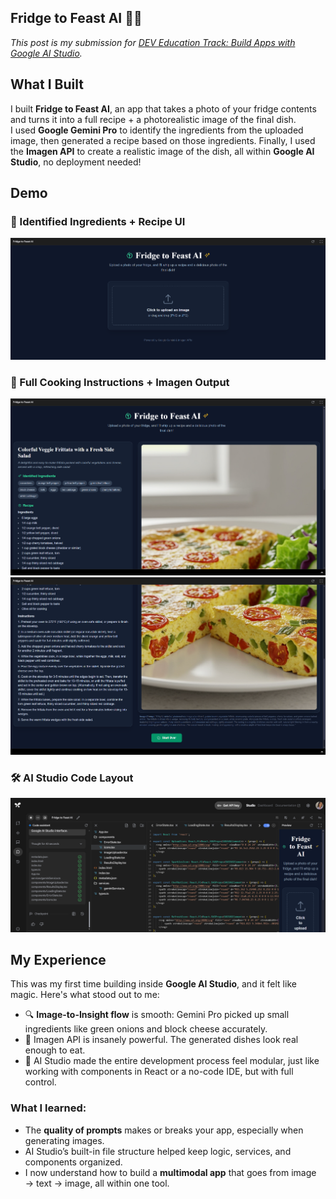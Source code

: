 ## Fridge to Feast AI 🍳🥬

*This post is my submission for [DEV Education Track: Build Apps with Google AI Studio](https://dev.to/deved/build-apps-with-google-ai-studio).*

## What I Built

I built **Fridge to Feast AI**, an app that takes a photo of your fridge contents and turns it into a full recipe + a photorealistic image of the final dish.  
I used **Google Gemini Pro** to identify the ingredients from the uploaded image, then generated a recipe based on those ingredients. Finally, I used the **Imagen API** to create a realistic image of the dish, all within **Google AI Studio**, no deployment needed!

## Demo
### 🧠 Identified Ingredients + Recipe UI  
![Screenshot 1](https://github.com/itsmemauliii/My-Dev.io-Projects/blob/main/Fridge%20to%20Feast%20AI%20🍳🥬/Screenshot1.png)

### 🍳 Full Cooking Instructions + Imagen Output  
![Screenshot 2](https://github.com/itsmemauliii/My-Dev.io-Projects/blob/main/Fridge%20to%20Feast%20AI%20🍳🥬/Screenshot2.png)
![Screenshot 3](https://github.com/itsmemauliii/My-Dev.io-Projects/blob/main/Fridge%20to%20Feast%20AI%20🍳🥬/Screenshot3.png)

### 🛠️ AI Studio Code Layout  
![Screenshot 4](https://github.com/itsmemauliii/My-Dev.io-Projects/blob/main/Fridge%20to%20Feast%20AI%20🍳🥬/Screenshot4.png)

## My Experience
This was my first time building inside **Google AI Studio**, and it felt like magic. Here's what stood out to me:

- 🔍 **Image-to-Insight flow** is smooth: Gemini Pro picked up small ingredients like green onions and block cheese accurately.
- 🎨 Imagen API is insanely powerful. The generated dishes look real enough to eat.
- 🧱 AI Studio made the entire development process feel modular, just like working with components in React or a no-code IDE, but with full control.

### What I learned:
- The **quality of prompts** makes or breaks your app, especially when generating images.
- AI Studio’s built-in file structure helped keep logic, services, and components organized.
- I now understand how to build a **multimodal app** that goes from image → text → image, all within one tool.
